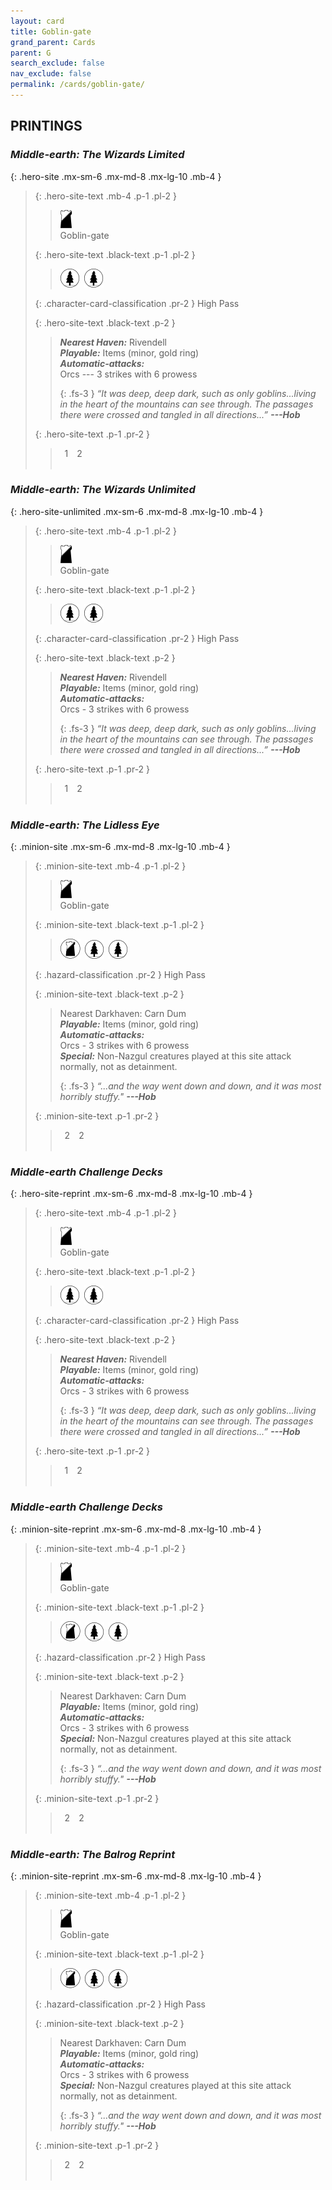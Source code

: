 ```yaml
---
layout: card
title: Goblin-gate
grand_parent: Cards
parent: G
search_exclude: false
nav_exclude: false
permalink: /cards/goblin-gate/
---
```


## PRINTINGS


### _Middle-earth: The Wizards Limited_

{: .hero-site .mx-sm-6 .mx-md-8 .mx-lg-10 .mb-4 }
> {: .hero-site-text .mb-4 .p-1 .pl-2 }
> > <div class="card-mp"><img src="/assets/images/shadow-hold.svg"></div>
> > <div class="character-card-name">Goblin-gate</div>
>
> {: .hero-site-text .black-text .p-1 .pl-2 }
> > ![](/assets/images/wilderness.svg)&ensp;![](/assets/images/wilderness.svg)
>
> {: .character-card-classification .pr-2 }
> High Pass
>
> {: .hero-site-text .black-text .p-2 }
> > _**Nearest Haven:**_ Rivendell <br>_**Playable:**_ Items (minor, gold ring) <br>_**Automatic-attacks:**_<br> Orcs --- 3 strikes with 6 prowess  
> > 
> > {: .fs-3 } 
> > _“It was deep, deep dark, such as only goblins...living in the heart of the mountains can see through. The passages there were crossed and tangled in all directions...”_ ***---&#65279;Hob*** 
> 
> {: .hero-site-text .p-1 .pr-2 }
> > <div class="hero-site-draw"><span class="hero-you-draw">&ensp;1&ensp;</span><span class="hero-opp-draw">&ensp;2&ensp;</span></div>
> > <div class="card-corruption">&nbsp;</div>

### _Middle-earth: The Wizards Unlimited_

{: .hero-site-unlimited .mx-sm-6 .mx-md-8 .mx-lg-10 .mb-4 }
> {: .hero-site-text .mb-4 .p-1 .pl-2 }
> > <div class="card-mp"><img src="/assets/images/shadow-hold.svg"></div>
> > <div class="character-card-name">Goblin-gate</div>
>
> {: .hero-site-text .black-text .p-1 .pl-2 }
> > ![](/assets/images/wilderness.svg)&ensp;![](/assets/images/wilderness.svg)
>
> {: .character-card-classification .pr-2 }
> High Pass
>
> {: .hero-site-text .black-text .p-2 }
> > _**Nearest Haven:**_ Rivendell <br>_**Playable:**_ Items (minor, gold ring) <br>_**Automatic-attacks:**_<br> Orcs - 3 strikes with 6 prowess  
> > 
> > {: .fs-3 } 
> > _“It was deep, deep dark, such as only goblins...living in the heart of the mountains can see through. The passages there were crossed and tangled in all directions...”_ ***---&#65279;Hob*** 
> 
> {: .hero-site-text .p-1 .pr-2 }
> > <div class="hero-site-draw"><span class="hero-you-draw">&ensp;1&ensp;</span><span class="hero-opp-draw">&ensp;2&ensp;</span></div>
> > <div class="card-corruption">&nbsp;</div>

### _Middle-earth: The Lidless Eye_

{: .minion-site .mx-sm-6 .mx-md-8 .mx-lg-10 .mb-4 }
> {: .minion-site-text .mb-4 .p-1 .pl-2 }
> > <div class="card-mp"><img src="/assets/images/shadow-hold.svg"></div>
> > <div class="card-name">Goblin-gate</div>
>
> {: .minion-site-text .black-text .p-1 .pl-2 }
> > ![](/assets/images/shadow-land.svg)&ensp;![](/assets/images/wilderness.svg)&ensp;![](/assets/images/wilderness.svg)
>
> {: .hazard-classification .pr-2 }
> High Pass
>
> {: .minion-site-text .black-text .p-2 }
> > Nearest Darkhaven: Carn Dum <br>_**Playable:**_ Items (minor, gold ring) <br>_**Automatic-attacks:**_<br> Orcs - 3 strikes with 6 prowess <br>_**Special:**_ Non-Nazgul creatures played at this site attack normally, not as detainment. 
> > 
> > {: .fs-3 } 
> > _“...and the way went down and down, and it was most horribly stuffy."_ ***---&#65279;Hob*** 
> 
> {: .minion-site-text .p-1 .pr-2 }
> > <div class="hero-site-draw"><span class="minion-you-draw">&ensp;2&ensp;</span><span class="minion-opp-draw">&ensp;2&ensp;</span></div>
> > <div class="card-corruption">&nbsp;</div>

### _Middle-earth Challenge Decks_

{: .hero-site-reprint .mx-sm-6 .mx-md-8 .mx-lg-10 .mb-4 }
> {: .hero-site-text .mb-4 .p-1 .pl-2 }
> > <div class="card-mp"><img src="/assets/images/shadow-hold.svg"></div>
> > <div class="character-card-name">Goblin-gate</div>
>
> {: .hero-site-text .black-text .p-1 .pl-2 }
> > ![](/assets/images/wilderness.svg)&ensp;![](/assets/images/wilderness.svg)
>
> {: .character-card-classification .pr-2 }
> High Pass
>
> {: .hero-site-text .black-text .p-2 }
> > _**Nearest Haven:**_ Rivendell <br>_**Playable:**_ Items (minor, gold ring) <br>_**Automatic-attacks:**_<br> Orcs - 3 strikes with 6 prowess  
> > 
> > {: .fs-3 } 
> > _“It was deep, deep dark, such as only goblins...living in the heart of the mountains can see through. The passages there were crossed and tangled in all directions...”_ ***---&#65279;Hob*** 
> 
> {: .hero-site-text .p-1 .pr-2 }
> > <div class="hero-site-draw"><span class="hero-you-draw">&ensp;1&ensp;</span><span class="hero-opp-draw">&ensp;2&ensp;</span></div>
> > <div class="card-corruption">&nbsp;</div>

### _Middle-earth Challenge Decks_

{: .minion-site-reprint .mx-sm-6 .mx-md-8 .mx-lg-10 .mb-4 }
> {: .minion-site-text .mb-4 .p-1 .pl-2 }
> > <div class="card-mp"><img src="/assets/images/shadow-hold.svg"></div>
> > <div class="card-name">Goblin-gate</div>
>
> {: .minion-site-text .black-text .p-1 .pl-2 }
> > ![](/assets/images/shadow-land.svg)&ensp;![](/assets/images/wilderness.svg)&ensp;![](/assets/images/wilderness.svg)
>
> {: .hazard-classification .pr-2 }
> High Pass
>
> {: .minion-site-text .black-text .p-2 }
> > Nearest Darkhaven: Carn Dum <br>_**Playable:**_ Items (minor, gold ring) <br>_**Automatic-attacks:**_<br> Orcs - 3 strikes with 6 prowess <br>_**Special:**_ Non-Nazgul creatures played at this site attack normally, not as detainment. 
> > 
> > {: .fs-3 } 
> > _“...and the way went down and down, and it was most horribly stuffy."_ ***---&#65279;Hob*** 
> 
> {: .minion-site-text .p-1 .pr-2 }
> > <div class="hero-site-draw"><span class="minion-you-draw">&ensp;2&ensp;</span><span class="minion-opp-draw">&ensp;2&ensp;</span></div>
> > <div class="card-corruption">&nbsp;</div>

### _Middle-earth: The Balrog Reprint_

{: .minion-site-reprint .mx-sm-6 .mx-md-8 .mx-lg-10 .mb-4 }
> {: .minion-site-text .mb-4 .p-1 .pl-2 }
> > <div class="card-mp"><img src="/assets/images/shadow-hold.svg"></div>
> > <div class="card-name">Goblin-gate</div>
>
> {: .minion-site-text .black-text .p-1 .pl-2 }
> > ![](/assets/images/shadow-land.svg)&ensp;![](/assets/images/wilderness.svg)&ensp;![](/assets/images/wilderness.svg)
>
> {: .hazard-classification .pr-2 }
> High Pass
>
> {: .minion-site-text .black-text .p-2 }
> > Nearest Darkhaven: Carn Dum <br>_**Playable:**_ Items (minor, gold ring) <br>_**Automatic-attacks:**_<br> Orcs - 3 strikes with 6 prowess <br>_**Special:**_ Non-Nazgul creatures played at this site attack normally, not as detainment. 
> > 
> > {: .fs-3 } 
> > _“...and the way went down and down, and it was most horribly stuffy."_ ***---&#65279;Hob*** 
> 
> {: .minion-site-text .p-1 .pr-2 }
> > <div class="hero-site-draw"><span class="minion-you-draw">&ensp;2&ensp;</span><span class="minion-opp-draw">&ensp;2&ensp;</span></div>
> > <div class="card-corruption">&nbsp;</div>
